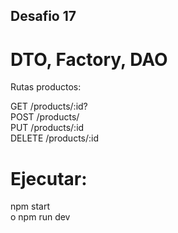 ## Desafio 17  
# DTO, Factory, DAO  

Rutas productos:  

GET     /products/:id?  
POST    /products/  
PUT     /products/:id  
DELETE  /products/:id  

# Ejecutar:  

npm start  
o
npm run dev  